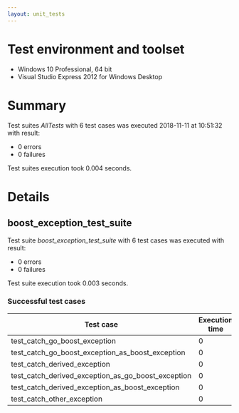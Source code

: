 ```yaml
---
layout: unit_tests
---
```


# Test environment and toolset 

* Windows 10 Professional, 64 bit
* Visual Studio Express 2012 for Windows Desktop

# Summary

Test suites *AllTests* with 6 test cases was executed 2018-11-11 at 10:51:32 with result:

* 0 errors
* 0 failures

Test suites execution took 0.004 seconds.

# Details

## boost_exception_test_suite

Test suite *boost_exception_test_suite* with 6 test cases was executed with result:

* 0 errors
* 0 failures

Test suite execution took 0.003 seconds.

### Successful test cases

Test case|Execution time
-|-
test_catch_go_boost_exception | 0
test_catch_go_boost_exception_as_boost_exception | 0
test_catch_derived_exception | 0
test_catch_derived_exception_as_go_boost_exception | 0
test_catch_derived_exception_as_boost_exception | 0
test_catch_other_exception | 0
